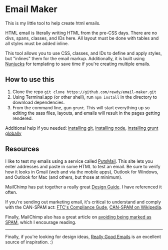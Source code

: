# Email Maker

This is my little tool to help create html emails.

HTML email is literally writing HTML from the pre-CSS days. There are no divs, spans, classes, and IDs here. All layout must be done with tables and all styles must be added inline.

This tool allows you to use CSS, classes, and IDs to define and apply styles, but "inlines" them for the email markup. Additionally, it is built using [Nunjucks](https://mozilla.github.io/nunjucks/) for templating to save time if you're creating multiple emails.


## How to use this

1. Clone the repo `git clone https://github.com/rewdy/email-maker.git`
2. Using Terminal.app (or other shell), run `npm install` in the directory to download dependencies.
3. From the command line, gun `grunt`. This will start everything up so editing the sass files, layouts, and emails will result in the pages getting rendered.

Additional help if you needed: [installing git](https://git-scm.com/book/en/v2/Getting-Started-Installing-Git), [installing node](https://nodejs.org/en/download/), [installing grunt globally](https://gruntjs.com/getting-started)

## Resources

I like to test my emails using a service called [PutsMail](https://putsmail.com/tests/new). This site lets you enter addresses and paste in some HTML to test an email. Be sure to verify how it looks in Gmail (web and via the mobile apps), Outlook for Windows, and Outlook for Mac (and others, but those at minimum).

MailChimp has put together a really great [Design Guide](https://mailchimp.com/email-design-guide/). I have referenced it often.

If you're sending out marketing email, it's critical to understand and comply with the CAN-SPAM act: [FTC's Compliance Gude](https://www.ftc.gov/tips-advice/business-center/guidance/can-spam-act-compliance-guide-business), [CAN-SPAM on Wikipedia](https://en.wikipedia.org/wiki/CAN-SPAM_Act_of_2003).

Finally, MailChimp also has a great article on [avoiding being marked as SPAM](https://mailchimp.com/resources/avoid-spam-filters/), which I encourage reading.

---

Finally, if you're looking for design ideas, [Really Good Emails](https://reallygoodemails.com/) is an excellent source of inspiration. :)